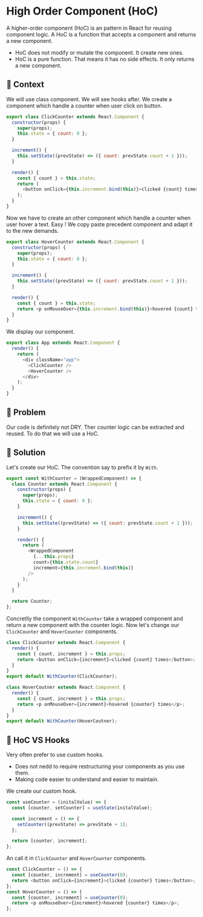 # High Order Component (HoC)

A higher-order component (HoC) is an pattern in React for reusing component logic.
A HoC is a function that accepts a component and returns a new component.

- HoC does not modify or mutate the component. It create new ones.
- HoC is a pure function. That means it has no side effects. It only returns a new component.

## 📘 Context

We will use class component. We will see hooks after.
We create a component which handle a counter when user click on button.

```js
export class ClickCounter extends React.Component {
  constructor(props) {
    super(props);
    this.state = { count: 0 };
  }

  increment() {
    this.setState((prevState) => ({ count: prevState.count + 1 }));
  }

  render() {
    const { count } = this.state;
    return (
      <button onClick={this.increment.bind(this)}>clicked {count} times</button>
    );
  }
}
```

Now we have to create an other component which handle a counter when user hover a text.
Easy ! We copy paste precedent component and adapt it to the new demands.

```js
export class HoverCounter extends React.Component {
  constructor(props) {
    super(props);
    this.state = { count: 0 };
  }

  increment() {
    this.setState((prevState) => ({ count: prevState.count + 1 }));
  }

  render() {
    const { count } = this.state;
    return <p onMouseOver={this.increment.bind(this)}>hovered {count} times</p>;
  }
}
```

We display our component.

```js
export class App extends React.Component {
  render() {
    return (
      <div className="app">
        <ClickCounter />
        <HoverCounter />
      </div>
    );
  }
}
```

## 📌 Problem

Our code is definitely not DRY. Ther counter logic can be extracted and reused.
To do that we will use a HoC.

## 🔑 Solution

Let's create our HoC. The convention say to prefix it by `With`.

```js
export const WithCounter = (WrappedComponent) => {
  class Counter extends React.Component {
    constructor(props) {
      super(props);
      this.state = { count: 0 };
    }

    increment() {
      this.setState((prevState) => ({ count: prevState.count + 1 }));
    }

    render() {
      return (
        <WrappedComponent
          {...this.props}
          count={this.state.count}
          increment={this.increment.bind(this)}
        />
      );
    }
  }

  return Counter;
};
```

Concretlly the component `WithCounter` take a wrapped component and return a new component with the counter logic.
Now let's change our `ClickCounter` and `HoverCounter` components.

```js
class ClickCounter extends React.Component {
  render() {
    const { count, increment } = this.props;
    return <button onClick={increment}>clicked {count} times</button>;
  }
}
export default WithCounter(ClickCounter);

class HoverCoutner extends React.Component {
  render() {
    const { count, increment } = this.props;
    return <p onMouseOver={increment}>hovered {counter} times</p>;
  }
}
export default WithCounter(HoverCoutner);
```

## 📗 HoC VS Hooks

Very often prefer to use custom hooks.

- Does not nedd to require restructuring your components as you use them.
- Making code easier to understand and easier to maintain.

We create our custom hook.

```js
const useCounter = (initalValue) => {
  const [counter, setCounter] = useState(initalValue);

  const increment = () => {
    setCounter((prevState) => prevState + 1);
  };

  return [counter, increment];
};
```

An call it in `ClickCounter` and `HoverCounter` components.

```js
const ClickCounter = () => {
  const [counter, increment] = useCounter(0);
  return <button onClick={increment}>clicked {counter} times</button>;
};
const HoverCounter = () => {
  const [counter, increment] = useCounter(0);
  return <p onMouseOver={increment}>hovered {counter} times</p>;
};
```
